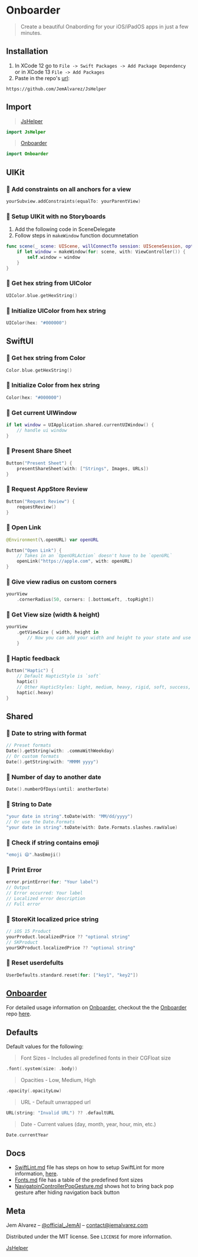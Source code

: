 # Onboarder
> Create a beautiful Onabording for your iOS/iPadOS apps in just a few minutes.


## Installation

1. In XCode 12 go to `File -> Swift Packages -> Add Package Dependency` or in XCode 13 `File -> Add Packages`
2. Paste in the repo's [url](https://github.com/JemAlvarez/JsHelper`): 
```
https://github.com/JemAlvarez/JsHelper
```

## Import
> [JsHelper](https://github.com/JemAlvarez/JsHelper)
```swift
import JsHelper
```
> [Onboarder](https://github.com/JemAlvarez/onboarder)
```swift
import Onboarder
```

## UIKit
### 🔸 Add constraints on all anchors for a view
```swift 
yourSubview.addConstraints(equalTo: yourParentView)
```
### 🔸 Setup UIKit with no Storyboards
1. Add the following code in SceneDelegate
2. Follow steps in `makeWindow` function documnetation
```swift
func scene(_ scene: UIScene, willConnectTo session: UISceneSession, options connectionOptions: UIScene.ConnectionOptions) {
	if let window = makeWindow(for: scene, with: ViewController()) {
		self.window = window
	}
}
```

### 🔸 Get hex string from UIColor
```swift
UIColor.blue.getHexString()
```

### 🔸 Initialize UIColor from hex string
```swift
UIColor(hex: "#000000")
```

## SwiftUI
### 🔹 Get hex string from Color
```swift
Color.blue.getHexString()
```

### 🔹 Initialize Color from hex string
```swift
Color(hex: "#000000")
```
### 🔹 Get current UIWindow 
```swift
if let window = UIApplication.shared.currentUIWindow() {
	// handle ui window
}
```
### 🔹 Present Share Sheet
```swift
Button("Present Sheet") {
	presentShareSheet(with: ["Strings", Images, URLs])
}
```
### 🔹 Request AppStore Review
```swift
Button("Request Review") {
	requestReview()
}
```
### 🔹 Open Link
```swift
@Environment(\.openURL) var openURL

Button("Open Link") {
	// Takes in an `OpenURLAction` doesn't have to be `openURL`
	openLink("https://apple.com", with: openURL)
}
```
### 🔹 Give view radius on custom corners
```swift
yourView
	.cornerRadius(50, corners: [.bottomLeft, .topRight])
```
### 🔹 Get View size (width & height)
```swift
yourView
	.getViewSize { width, height in
		// Now you can add your width and height to your state and use it
	}
```
### 🔹 Haptic feedback
```swift
Button("Haptic") {
	// Default HapticStyle is `soft`
	haptic()
	// Other HapticStyles: light, medium, heavy, rigid, soft, success, error, warning, selection
	haptic(.heavy)
}
```

## Shared
### 🔺 Date to string with format
```swift
// Preset formats
Date().getString(with: .commaWithWeekday)
// Or custom formats
Date().getString(with: "MMMM yyyy")
```
### 🔺 Number of day to another date
```swift
Date().numberOfDays(until: anotherDate)
```
### 🔺 String to Date
```swift
"your date in string".toDate(with: "MM/dd/yyyy")
// Or use the Date.Formats
"your date in string".toDate(with: Date.Formats.slashes.rawValue)
```
### 🔺 Check if string contains emoji
```swift
"emoji 😄".hasEmoji()
```
### 🔺 Print Error
```swift
error.printError(for: "Your label")
// Output
// Error occurred: Your label
// Localized error description
// Full error
```
### 🔺 StoreKit localized price string
```swift
// iOS 15 Product
yourProduct.localizedPrice ?? "optional string"
// SKProduct
yourSKProduct.localizedPrice ?? "optional string"
```
### 🔺 Reset userdefults
```swift
UserDefaults.standard.reset(for: ["key1", "key2"])
```

## [Onboarder](https://github.com/JemAlvarez/onboarder)
For detailed usage information on [Onboarder](https://github.com/JemAlvarez/onboarder), checkout the the [Onboarder](https://github.com/JemAlvarez/onboarder) repo [here](https://github.com/JemAlvarez/onboarder).

## Defaults
Default values for the following:
> Font Sizes - Includes all predefined fonts in their CGFloat size
```swift
.font(.system(size: .body))
```
> Opacities - Low, Medium, High
```swift
.opacity(.opacityLow)
```
> URL - Default unwrapped url
```swift
URL(string: "Invalid URL") ?? .defaultURL
```
> Date - Current values (day, month, year, hour, min, etc.)
```swift
Date.currentYear
```

## Docs
* [SwiftLint.md](/Sources/JsHelper/Docs/SwiftLint.md) file has steps on how to setup SwiftLint for more information, [here](https://github.com/realm/SwiftLint).
* [Fonts.md](/Sources/JsHelper/Docs/Fonts.md) file has a table of the predefined font sizes
* [NavigatoinControllerPopGesture.md](/Sources/JsHelper/Docs/NavigatoinControllerPopGesture.md) shows hot to bring back pop gesture after hiding navigation back button

## Meta

Jem Alvarez – [@official_JemAl](https://twitter.com/official_JemAl) – contact@jemalvarez.com

Distributed under the MIT license. See ``LICENSE`` for more information.

[JsHelper](https://github.com/JemAlvarez/JsHelper)
